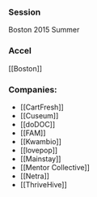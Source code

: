 
### Session
Boston 2015 Summer

### Accel
[[Boston]]

### Companies:
- [[CartFresh]]
- [[Cuseum]]
- [[doDOC]]
- [[FAM]]
- [[Kwambio]]
- [[lovepop]]
- [[Mainstay]]
- [[Mentor Collective]]
- [[Netra]]
- [[ThriveHive]]


